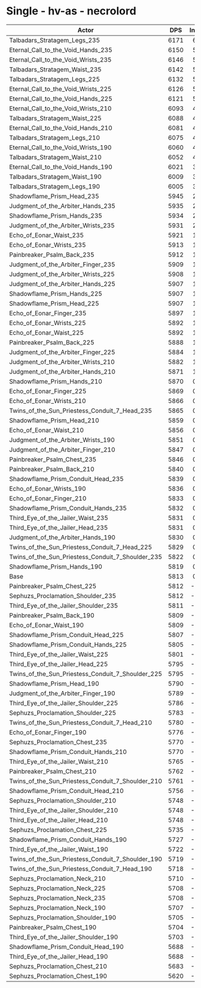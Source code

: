 # Single - hv-as - necrolord
| Actor | DPS | Increase |
|---|:---:|:---:|
|Talbadars_Stratagem_Legs_235|6171|6.15%|
|Eternal_Call_to_the_Void_Hands_235|6150|5.79%|
|Eternal_Call_to_the_Void_Wrists_235|6146|5.72%|
|Talbadars_Stratagem_Waist_235|6142|5.65%|
|Talbadars_Stratagem_Legs_225|6132|5.48%|
|Eternal_Call_to_the_Void_Wrists_225|6126|5.37%|
|Eternal_Call_to_the_Void_Hands_225|6121|5.28%|
|Eternal_Call_to_the_Void_Wrists_210|6093|4.82%|
|Talbadars_Stratagem_Waist_225|6088|4.72%|
|Eternal_Call_to_the_Void_Hands_210|6081|4.61%|
|Talbadars_Stratagem_Legs_210|6075|4.50%|
|Eternal_Call_to_the_Void_Wrists_190|6060|4.25%|
|Talbadars_Stratagem_Waist_210|6052|4.11%|
|Eternal_Call_to_the_Void_Hands_190|6021|3.57%|
|Talbadars_Stratagem_Waist_190|6009|3.36%|
|Talbadars_Stratagem_Legs_190|6005|3.30%|
|Shadowflame_Prism_Head_235|5945|2.26%|
|Judgment_of_the_Arbiter_Hands_235|5935|2.09%|
|Shadowflame_Prism_Hands_235|5934|2.08%|
|Judgment_of_the_Arbiter_Wrists_235|5931|2.03%|
|Echo_of_Eonar_Waist_235|5921|1.86%|
|Echo_of_Eonar_Wrists_235|5913|1.72%|
|Painbreaker_Psalm_Back_235|5912|1.69%|
|Judgment_of_the_Arbiter_Finger_235|5909|1.64%|
|Judgment_of_the_Arbiter_Wrists_225|5908|1.62%|
|Judgment_of_the_Arbiter_Hands_225|5907|1.62%|
|Shadowflame_Prism_Hands_225|5907|1.61%|
|Shadowflame_Prism_Head_225|5907|1.61%|
|Echo_of_Eonar_Finger_235|5897|1.44%|
|Echo_of_Eonar_Wrists_225|5892|1.36%|
|Echo_of_Eonar_Waist_225|5892|1.36%|
|Painbreaker_Psalm_Back_225|5888|1.29%|
|Judgment_of_the_Arbiter_Finger_225|5884|1.21%|
|Judgment_of_the_Arbiter_Wrists_210|5882|1.18%|
|Judgment_of_the_Arbiter_Hands_210|5871|1.00%|
|Shadowflame_Prism_Hands_210|5870|0.97%|
|Echo_of_Eonar_Finger_225|5869|0.97%|
|Echo_of_Eonar_Wrists_210|5866|0.91%|
|Twins_of_the_Sun_Priestess_Conduit_7_Head_235|5865|0.88%|
|Shadowflame_Prism_Head_210|5859|0.78%|
|Echo_of_Eonar_Waist_210|5856|0.73%|
|Judgment_of_the_Arbiter_Wrists_190|5851|0.65%|
|Judgment_of_the_Arbiter_Finger_210|5847|0.57%|
|Painbreaker_Psalm_Chest_235|5846|0.56%|
|Painbreaker_Psalm_Back_210|5840|0.46%|
|Shadowflame_Prism_Conduit_Head_235|5839|0.45%|
|Echo_of_Eonar_Wrists_190|5836|0.39%|
|Echo_of_Eonar_Finger_210|5833|0.34%|
|Shadowflame_Prism_Conduit_Hands_235|5832|0.31%|
|Third_Eye_of_the_Jailer_Waist_235|5831|0.30%|
|Third_Eye_of_the_Jailer_Head_235|5831|0.30%|
|Judgment_of_the_Arbiter_Hands_190|5830|0.28%|
|Twins_of_the_Sun_Priestess_Conduit_7_Head_225|5829|0.27%|
|Twins_of_the_Sun_Priestess_Conduit_7_Shoulder_235|5822|0.15%|
|Shadowflame_Prism_Hands_190|5819|0.10%|
|Base|5813|0.00%|
|Painbreaker_Psalm_Chest_225|5812|-0.02%|
|Sephuzs_Proclamation_Shoulder_235|5812|-0.03%|
|Third_Eye_of_the_Jailer_Shoulder_235|5811|-0.04%|
|Painbreaker_Psalm_Back_190|5809|-0.08%|
|Echo_of_Eonar_Waist_190|5809|-0.08%|
|Shadowflame_Prism_Conduit_Head_225|5807|-0.11%|
|Shadowflame_Prism_Conduit_Hands_225|5805|-0.14%|
|Third_Eye_of_the_Jailer_Waist_225|5801|-0.20%|
|Third_Eye_of_the_Jailer_Head_225|5795|-0.31%|
|Twins_of_the_Sun_Priestess_Conduit_7_Shoulder_225|5795|-0.32%|
|Shadowflame_Prism_Head_190|5790|-0.39%|
|Judgment_of_the_Arbiter_Finger_190|5789|-0.41%|
|Third_Eye_of_the_Jailer_Shoulder_225|5786|-0.47%|
|Sephuzs_Proclamation_Shoulder_225|5783|-0.51%|
|Twins_of_the_Sun_Priestess_Conduit_7_Head_210|5780|-0.57%|
|Echo_of_Eonar_Finger_190|5776|-0.65%|
|Sephuzs_Proclamation_Chest_235|5770|-0.74%|
|Shadowflame_Prism_Conduit_Hands_210|5770|-0.74%|
|Third_Eye_of_the_Jailer_Waist_210|5765|-0.83%|
|Painbreaker_Psalm_Chest_210|5762|-0.88%|
|Twins_of_the_Sun_Priestess_Conduit_7_Shoulder_210|5761|-0.90%|
|Shadowflame_Prism_Conduit_Head_210|5756|-0.98%|
|Sephuzs_Proclamation_Shoulder_210|5748|-1.12%|
|Third_Eye_of_the_Jailer_Shoulder_210|5748|-1.12%|
|Third_Eye_of_the_Jailer_Head_210|5748|-1.13%|
|Sephuzs_Proclamation_Chest_225|5735|-1.34%|
|Shadowflame_Prism_Conduit_Hands_190|5727|-1.48%|
|Third_Eye_of_the_Jailer_Waist_190|5722|-1.58%|
|Twins_of_the_Sun_Priestess_Conduit_7_Shoulder_190|5719|-1.63%|
|Twins_of_the_Sun_Priestess_Conduit_7_Head_190|5718|-1.65%|
|Sephuzs_Proclamation_Neck_210|5710|-1.78%|
|Sephuzs_Proclamation_Neck_225|5708|-1.80%|
|Sephuzs_Proclamation_Neck_235|5708|-1.81%|
|Sephuzs_Proclamation_Neck_190|5707|-1.82%|
|Sephuzs_Proclamation_Shoulder_190|5705|-1.86%|
|Painbreaker_Psalm_Chest_190|5704|-1.89%|
|Third_Eye_of_the_Jailer_Shoulder_190|5703|-1.90%|
|Shadowflame_Prism_Conduit_Head_190|5688|-2.15%|
|Third_Eye_of_the_Jailer_Head_190|5688|-2.16%|
|Sephuzs_Proclamation_Chest_210|5683|-2.24%|
|Sephuzs_Proclamation_Chest_190|5620|-3.32%|
